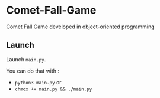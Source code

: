 # Comet-Fall-Game

Comet Fall Game developed in object-oriented programming

## Launch

Launch `main.py`.

You can do that with :

- `python3 main.py`
or
- `chmox +x main.py && ./main.py`
